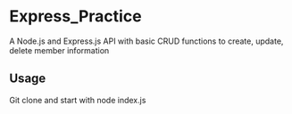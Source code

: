 # Express_Practice

A Node.js and Express.js API with basic CRUD functions to create, update, delete member information

## Usage

Git clone and start with node index.js
